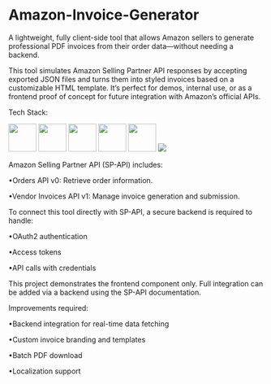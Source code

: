 # Amazon-Invoice-Generator
A lightweight, fully client-side tool that allows Amazon sellers to generate professional PDF invoices from their order data—without needing a backend.

This tool simulates Amazon Selling Partner API responses by accepting exported JSON files and turns them into styled invoices based on a customizable HTML template. It’s perfect for demos, internal use, or as a frontend proof of concept for future integration with Amazon’s official APIs.

Tech Stack:

<img src ="https://github.com/super-fz/Social-Media-Dashboard/assets/122122054/2fdb809d-7c0c-4d10-9e37-8c753f58418f" height = "55">
<img src ="https://github.com/user-attachments/assets/32481355-9279-4606-b121-6feb83043fc3" height = "55">
<img src ="https://github.com/super-fz/Social-Media-Dashboard/assets/122122054/f744032c-55b2-460e-b068-254829613310" height = "55">
<img src ="https://github.com/user-attachments/assets/ae8cdd74-e946-4bf0-ad22-427aadb22915" height = "55">
<img src ="https://github.com/user-attachments/assets/2d50d9eb-7455-4f7f-9322-4604b241ca92" height = "55">



<img src ="https://github.com/user-attachments/assets/72c8f42d-3830-4e1a-895e-16b4f9d65246">


Amazon Selling Partner API (SP-API) includes:

•Orders API v0: Retrieve order information.

•Vendor Invoices API v1: Manage invoice generation and submission.

To connect this tool directly with SP-API, a secure backend is required to handle:


•OAuth2 authentication

•Access tokens

•API calls with credentials

This project demonstrates the frontend component only. Full integration can be added via a backend using the SP-API documentation.

Improvements required:


•Backend integration for real-time data fetching

•Custom invoice branding and templates

•Batch PDF download

•Localization support
